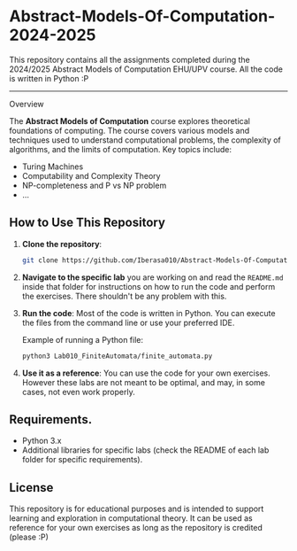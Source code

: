# Abstract-Models-Of-Computation-2024-2025
This repository contains all the assignments completed during the 2024/2025 Abstract Models of Computation EHU/UPV course. All the code is written in Python :P

---

Overview

The **Abstract Models of Computation** course explores theoretical foundations of computing. The course covers various models and techniques used to understand computational problems, the complexity of algorithms, and the limits of computation. Key topics include:

- Turing Machines
- Computability and Complexity Theory
- NP-completeness and P vs NP problem
- ...

## How to Use This Repository

1. **Clone the repository**:
   ```bash
   git clone https://github.com/Iberasa010/Abstract-Models-Of-Computation-2024-2025.git
   ```
2. **Navigate to the specific lab** you are working on and read the `README.md` inside that folder for instructions on how to run the code and perform the exercises. There shouldn't be any problem with this.

3. **Run the code**: 
   Most of the code is written in Python. You can execute the files from the command line or use your preferred IDE.

   Example of running a Python file:
   ```bash
   python3 Lab010_FiniteAutomata/finite_automata.py
   ```
4. **Use it as a reference**:
   You can use the code for your own exercises. However these labs are not meant to be optimal, and may, in some cases, not even work properly. 

## Requirements.

- Python 3.x
- Additional libraries for specific labs (check the README of each lab folder for specific requirements).

## License

This repository is for educational purposes and is intended to support learning and exploration in computational theory. It can be used as reference for your own exercises as long as the repository is credited (please :P)
